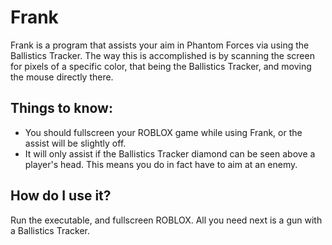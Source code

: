# Frank

Frank is a program that assists your aim in Phantom Forces via using the Ballistics Tracker. The way this is accomplished is by scanning the screen for pixels of a specific color, that being the Ballistics Tracker, and moving the mouse directly there.

## Things to know:

* You should fullscreen your ROBLOX game while using Frank, or the assist will be slightly off.
* It will only assist if the Ballistics Tracker diamond can be seen above a player's head. This means you do in fact have to aim at an enemy.

## How do I use it?
Run the executable, and fullscreen ROBLOX. All you need next is a gun with a Ballistics Tracker.
